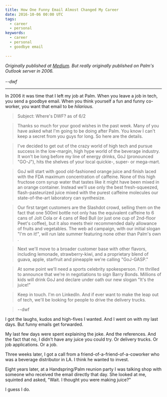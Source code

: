 ```yaml
---
title: How One Funny Email Almost Changed My Career
date: 2016-10-06 00:00 UTC
tags:
  - career
  - personal
keywords: 
  - career
  - personal
  - goodbye email
  
---
```


[goj]: https://medium.com/@dwfrank/how-one-funny-email-almost-changed-my-career-80b20ee7c5ff

_Originally published at [Medium][goj]. But really originally published on Palm's Outlook server in 2006.
<br/><br/>--dwf_

---

In 2006 it was time that I left my job at Palm. When you leave a job in tech, you send a goodbye email.
When you think yourself a fun and funny co-worker, you want that email to be _hilarious_.

> Subject: Where's DWF? as of 6/2

> Thanks so much for your good wishes in the past week. Many of you have asked what I'm going to be doing after Palm. You know I can't keep a secret from you guys for long. So here are the details.

> I've decided to get out of the crazy world of high tech and pursue success in the low-margin, high hype world of the beverage industry. It won't be long before my line of energy drinks, GoJ (pronounced "GO-J"), hits the shelves of your local quickie-, super- or mega-mart.

> GoJ will start with good old-fashioned orange juice and finish laced with the FDA maximum concentration of caffeine. None of this high fructose corn syrup water that tastes like it might have been mixed in an orange container. Instead we'll use only the best fresh-squeezed, flash-pasteurized juice mixed with the purest caffeine molecules our state-of-the-art laboratory can synthesize.

> Our first target customers are the Slashdot crowd, selling them on the fact that one 500ml bottle not only has the equivalent caffeine to 6 cans of Jolt Cola or 4 cans of Red Bull (or just one cup of 2nd-floor Peet's coffee), but it also meets their recommended daily allowance of fruits and vegetables. The web ad campaign, with our initial slogan "I'm on it!", will run late summer featuring none other than Palm's own <NAME REDACTED>.

> Next we'll move to a broader customer base with other flavors, including lemonade, strawberry-kiwi, and a proprietary blend of guava, apple, starfruit and pineapple we're calling "GoJ-GASP."

> At some point we'll need a sports celebrity spokesperson. I'm thrilled to announce that we're in negotiations to sign Barry Bonds. Millions of kids will drink GoJ and declare under oath our new slogan "It's the juice!"

> Keep in touch. I'm on LinkedIn. And if ever want to make the leap out of tech, we'll be looking for people to drive the delivery trucks.

>--dwf



I got the laughs, kudos and high-fives I wanted. And I went on with my last days. But funny emails get forwarded.

My last few days were spent explaining the joke. And the references. And the fact that no, I didn't have any juice you could try. Or delivery trucks. Or job applications. Or a job.

Three weeks later, I got a call from a friend-of-a-friend-of-a-coworker who was a beverage distributor in LA. I think he wanted to invest.

Eight years later, at a Handspring/Palm reunion party I was talking shop with someone who received the email directly that day. She looked at me, squinted and asked, "Wait. I thought you were making juice?"

I guess I do.


